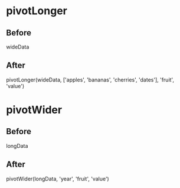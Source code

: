 <script lang="ts">
	import Preview from '$lib/docs/Preview.svelte';
	import { pivotLonger, pivotWider } from '$lib/utils/pivot';
	import { wideData, longData } from '$lib/utils/genData';

	const wideDataDisplay = JSON.stringify(wideData, null, 2);
	const longDataDisplay = JSON.stringify(longData, null, 2);

	const pivotLongerResult = pivotLonger(wideData, ['apples', 'bananas', 'cherries', 'dates'], 'fruit', 'value');
	const pivotLongerDisplay = JSON.stringify(pivotLongerResult, null, 2);

	const pivotWiderResult = pivotWider(longData, 'year', 'fruit', 'value');
	const pivotWiderDisplay = JSON.stringify(pivotWiderResult, null, 2);
</script>

# pivotLonger

## Before

<Preview code={wideDataDisplay} highlight showCode>
  wideData
</Preview>

## After

<Preview code={pivotLongerDisplay} highlight showCode>
	pivotLonger(wideData, ['apples', 'bananas', 'cherries', 'dates'], 'fruit', 'value')
</Preview>

# pivotWider

## Before

<Preview code={longDataDisplay} highlight showCode>
  longData
</Preview>

## After

<Preview code={pivotWiderDisplay} highlight showCode>
	pivotWider(longData, 'year', 'fruit', 'value')
</Preview>

